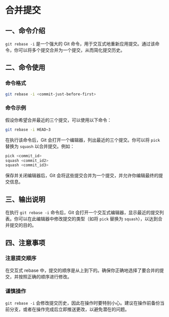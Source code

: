 # 合并提交

## 一、命令介绍

`git rebase -i` 是一个强大的 Git 命令，用于交互式地重新应用提交。通过该命令，你可以将多个提交合并为一个提交，从而简化提交历史。

## 二、命令使用

### 命令格式

```bash
git rebase -i <commit-just-before-first>
```

### 命令示例

假设你希望合并最近的三个提交，可以使用以下命令：

```bash
git rebase -i HEAD~3
```

在执行该命令后，Git 会打开一个编辑器，列出最近的三个提交。你可以将 `pick` 替换为 `squash` 以合并提交。例如：

```bash
pick <commit_id>
squash <commit_id2>
squash <commit_id3>
```

保存并关闭编辑器后，Git 会将这些提交合并为一个提交，并允许你编辑最终的提交信息。

## 三、输出说明

在执行 `git rebase -i` 命令后，Git 会打开一个交互式编辑器，显示最近的提交列表。你可以在此编辑器中修改提交的类型（如将 `pick` 替换为 `squash`），以达到合并提交的目的。

## 四、注意事项

### 注意提交顺序

在交互式 rebase 中，提交的顺序是从上到下的。确保你正确地选择了要合并的提交，并按照正确的顺序进行修改。

### 谨慎操作

`git rebase -i` 会修改提交历史，因此在操作时要特别小心。建议在操作前备份当前分支，或者在操作完成后立即推送更改，以避免潜在的问题。